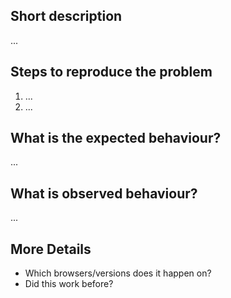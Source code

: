 Short description
-----------------

...

Steps to reproduce the problem
------------------------------

1. ...  
2. ...  

What is the expected behaviour?
-------------------------------

...  

What is observed behaviour?
---------------------------

...  

More Details
------------

- Which browsers/versions does it happen on?
- Did this work before?
